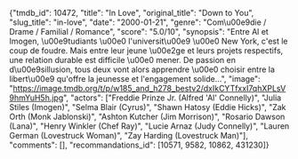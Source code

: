 {"tmdb_id": 10472, "title": "In Love", "original_title": "Down to You", "slug_title": "in-love", "date": "2000-01-21", "genre": "Com\u00e9die / Drame / Familial / Romance", "score": "5.0/10", "synopsis": "Entre Al et Imogen, \u00e9tudiants \u00e0 l'universit\u00e9 \u00e0 New York, c'est le coup de foudre. Mais entre leur jeune \u00e2ge et leurs projets respectifs, une relation durable est difficile \u00e0 mener. De passion en d\u00e9sillusion, tous deux vont alors apprendre \u00e0 choisir entre la libert\u00e9 qu'offre la jeunesse et l'engagement solide...", "image": "https://image.tmdb.org/t/p/w185_and_h278_bestv2/dxIkCYTfxxI7qhXPLsV9hmYuH5h.jpg", "actors": ["Freddie Prinze Jr. (Alfred 'Al' Connelly)", "Julia Stiles (Imogen)", "Selma Blair (Cyrus)", "Shawn Hatosy (Eddie Hicks)", "Zak Orth (Monk Jablonski)", "Ashton Kutcher (Jim Morrison)", "Rosario Dawson (Lana)", "Henry Winkler (Chef Ray)", "Lucie Arnaz (Judy Connelly)", "Lauren German (Lovestruck Woman)", "Zay Harding (Lovestruck Man)"], "comments": [], "recommandations_id": [10571, 9582, 10862, 431230]}